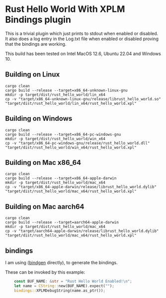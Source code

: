 
# Rust Hello World With XPLM Bindings plugin

This is a trivial plugin which just prints to stdout when
enabled or disabled. It also does a log entry in the Log.txt file
when enabled or disabled proving that the bindings are working.

This build has been tested on Intel MacOS 12.6, Ubuntu 22.04 and Windows 10.

## Building on Linux

   ```
   cargo clean
   cargo build --release --target=x86_64-unknown-linux-gnu
   mkdir -p target/dist/rust_hello_world/lin_x64
   cp -v "target/x86_64-unknown-linux-gnu/release/librust_hello_world.so" "target/dist/rust_hello_world/lin_x64/rust_hello_world.xpl"
   ```

## Building on Windows

   ```
   cargo clean
   cargo build --release --target=x86_64-pc-windows-gnu
   mkdir -p target/dist/rust_hello_world/win_x64
   cp -v "target/x86_64-pc-windows-gnu/release/rust_hello_world.dll" "target/dist/rust_hello_world/win_x64/rust_hello_world.xpl"
   ```

## Building on Mac x86_64

   ```
   cargo clean
   cargo build --release --target=x86_64-apple-darwin
   mkdir -p target/dist/rust_hello_world/mac_x64
   cp -v "target/x86_64-apple-darwin/release/librust_hello_world.dylib" "target/dist/rust_hello_world/mac_x64/rust_hello_world.xpl"
   ```


## Building on Mac aarch64

   ```
   cargo clean
   cargo build --release --target=aarch64-apple-darwin
   mkdir -p target/dist/rust_hello_world/mac_x64
   cp -v "target/aarch64-apple-darwin/release/librust_hello_world.dylib" "target/dist/rust_hello_world/mac_x64/rust_hello_world.xpl"
   ```


## bindings

I am using ([bindgen](https://rust-lang.github.io/rust-bindgen/) directly), to
generate the bindings.

These can be invoked by this example:

```rust
    const BUF_NAME: &str = "Rust Hello World Enabled!\n";
    let name = CString::new(BUF_NAME).expect("");
    bindings::XPLMDebugString(name.as_ptr());
```
